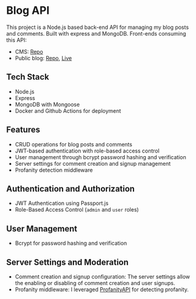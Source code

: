 # Blog API

This project is a Node.js based back-end API for managing my blog posts and comments. Built with express and MongoDB. Front-ends consuming this API:

- CMS: [Repo](https://github.com/veotaar/blog-cms)
- Public blog: [Repo](https://github.com/veotaar/blog-public), [Live](https://blog.ulus.uk)

## Tech Stack

- Node.js
- Express
- MongoDB with Mongoose
- Docker and Github Actions for deployment

## Features

- CRUD operations for blog posts and comments
- JWT-based authentication with role-based access control
- User management through bcrypt password hashing and verification
- Server settings for comment creation and signup management
- Profanity detection middleware

## Authentication and Authorization

- JWT Authentication using Passport.js
- Role-Based Access Control (`admin` and `user` roles)

## User Management

- Bcrypt for password hashing and verification

## Server Settings and Moderation

- Comment creation and signup configuration: The server settings allow the enabling or disabling of comment creation and user signups.
- Profanity middleware: I leveraged [ProfanityAPI](https://www.profanity.dev/) for detecting profanity.
